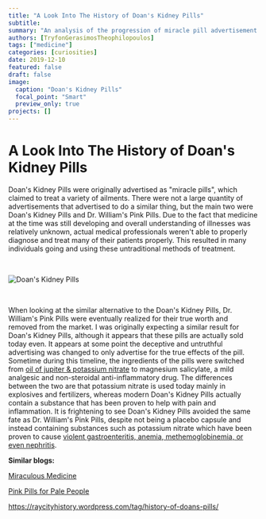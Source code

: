 ```yaml
---
title: "A Look Into The History of Doan's Kidney Pills"
subtitle:
summary: "An analysis of the progression of miracle pill advertisement throughout 1905, 1906, and 1907 as a means to make inferences about the overall progression of medicine and marketing of medicines"
authors: [TryfonGerasimosTheophilopoulos]
tags: ["medicine"]
categories: [curiosities]
date: 2019-12-10
featured: false
draft: false
image:
  caption: "Doan's Kidney Pills"
  focal_point: "Smart"
  preview_only: true
projects: []
---
```

# A Look Into The History of Doan's Kidney Pills

Doan's Kidney Pills were originally advertised as "miracle pills", which claimed to treat a variety of ailments. There were not a large quantity of advertisements that advertised to do a similar thing, but the main two were Doan's Kidney Pills and Dr. William's Pink Pills. Due to the fact that medicine at the time was still developing and overall understanding of illnesses was relatively unknown, actual medical professionals weren't able to properly diagnose and treat many  of their patients properly. This resulted in many individuals going and using these untraditional methods of treatment.

&nbsp;

![Doan's Kidney Pills](https://raycityhistory.files.wordpress.com/2013/06/doans-box.jpg "Doan's Kidney Pills")

&nbsp;

When looking at the similar alternative to the Doan's Kidney Pills, Dr. William's Pink Pills were eventually realized for their true worth and removed from the market. I was originally expecting a similar result for Doan's Kidney Pills, although it appears that these pills are actually sold today even. It appears at some point the deceptive and untruthful advertising was changed to only advertise for the true effects of the pill. Sometime during this timeline, the ingredients of the pills were switched from [oil of jupiter & potassium nitrate](https://www.google.com/url?sa=t&rct=j&q=&esrc=s&source=web&cd=3&cad=rja&uact=8&ved=2ahUKEwjFkaux-KvmAhUHnOAKHT6vBmYQFjACegQIDBAI&url=https%3A%2F%2Fwww.urbanremainschicago.com%2Fsingle-rare-antique-and-all-original-wall-mount-porcelain-enameled-metal-thermometer-advertisement-for-doan-s-pills-remedy-for-kidney-ailments.html&usg=AOvVaw0S9N9AfJ1HZbQYcHul184I/ ) to magnesium salicylate, a mild analgesic and non-steroidal anti-inflammatory drug. The differences between the two are that potassium nitrate is used today mainly in explosives and fertilizers, whereas modern Doan's Kidney Pills actually contain a substance that has been proven to help with pain and inflammation. It is frightening to see Doan's Kidney Pills avoided the same fate as Dr. William's Pink Pills, despite not being a placebo capsule and instead containing substances such as potassium nitrate which have been proven to cause [violent gastroenteritis, anemia, methemoglobinemia, or even nephritis](https://www.google.com/url?sa=t&rct=j&q=&esrc=s&source=web&cd=3&cad=rja&uact=8&ved=2ahUKEwjvmPKV-avmAhVhkeAKHXBACG0QFjACegQIDRAI&url=https%3A%2F%2Ftoxnet.nlm.nih.gov%2Fcgi-bin%2Fsis%2Fsearch%2Fa%3Fdbs%2Bhsdb%3A%40term%2B%40DOCNO%2B1227&usg=AOvVaw3vK1ctvthIXB-LB4F7JVDi/ ).

**Similar blogs:**

[Miraculous Medicine](https://dig-eg-gaz.github.io/post/2017-03-06-baxter-peruna/ )

[Pink Pills for Pale People](https://dig-eg-gaz.github.io/post/18-blog-wallace/ )

https://raycityhistory.wordpress.com/tag/history-of-doans-pills/

